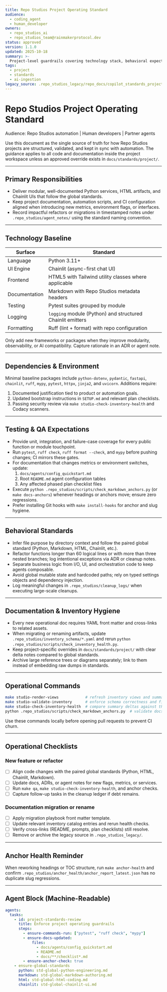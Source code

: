 ```yaml
---
title: Repo Studios Project Operating Standard
audience:
  - coding_agent
  - human_developer
owners:
  - repo_studios_ai
  - repo_studios_team@rainmakerprotocol.dev
status: approved
version: 1.1.0
updated: 2025-10-18
summary: >-
  Project-level guardrails covering technology stack, behavioral expectations, and documentation hygiene for Repo Studios contributors and agents.
tags:
  - project
  - standards
  - ai-ingestion
legacy_source: .repo_studios_legacy/repo_docs/copilot_standards_project.md
---
```


# Repo Studios Project Operating Standard

Audience: Repo Studios automation | Human developers | Partner agents

Use this document as the single source of truth for how Repo Studios projects are structured, validated, and kept in sync with automation. The guidance applies to all code and documentation inside the project workspace unless an approved override exists in `docs/standards/project/`.

---

## Primary Responsibilities

- Deliver modular, well-documented Python services, HTML artifacts, and Chainlit UIs that follow the global standards.
- Keep project documentation, automation scripts, and CI configuration aligned when introducing new metrics, environment flags, or interfaces.
- Record impactful refactors or migrations in timestamped notes under `.repo_studios/agent_notes/` using the standard naming convention.

---

## Technology Baseline

| Surface        | Standard                                                     |
| -------------- | ------------------------------------------------------------ |
| Language       | Python 3.11+                                                 |
| UI Engine      | Chainlit (async-first chat UI)                               |
| Frontend       | HTML5 with Tailwind utility classes where applicable         |
| Documentation  | Markdown with Repo Studios metadata headers                  |
| Testing        | Pytest suites grouped by module                              |
| Logging        | `logging` module (Python) and structured Chainlit emitters   |
| Formatting     | Ruff (lint + format) with repo configuration                 |

Only add new frameworks or packages when they improve modularity, observability, or AI compatibility. Capture rationale in an ADR or agent note.

---

## Dependencies & Environment

Minimal baseline packages include `python-dotenv`, `pydantic`, `fastapi`, `chainlit`, `ruff`, `mypy`, `pytest`, `httpx`, `jinja2`, and `uvicorn`. Additions require:

1. Documented justification tied to product or automation goals.
2. Updated bootstrap instructions in `SETUP.md` and relevant plan checklists.
3. Passing security review via `make studio-check-inventory-health` and Codacy scanners.

---

## Testing & QA Expectations

- Provide unit, integration, and failure-case coverage for every public function or module touchpoint.
- Run `pytest`, `ruff check`, `ruff format --check`, and `mypy` before pushing changes; CI mirrors these gates.
- For documentation that changes metrics or environment switches, update:
  1. `docs/agents/config_quickstart.md`
  2. Root `README.md` agent configuration tables
  3. Any affected phased plan checklist files
- Execute `python .repo_studios/scripts/check_markdown_anchors.py` (or `make docs-anchors`) whenever headings or anchors move; ensure zero regressions.
- Prefer installing Git hooks with `make install-hooks` for anchor and slug hygiene.

---

## Behavioral Standards

- Infer file purpose by directory context and follow the paired global standard (Python, Markdown, HTML, Chainlit, etc.).
- Refactor functions longer than 60 logical lines or with more than three nested branches; log intentional exceptions via ADR or cleanup notes.
- Separate business logic from I/O, UI, and orchestration code to keep agents composable.
- Avoid global mutable state and hardcoded paths; rely on typed settings objects and dependency injection.
- Log meaningful changes in `.repo_studios/cleanup_logs/` when executing large-scale cleanups.

---

## Documentation & Inventory Hygiene

- Every new operational doc requires YAML front matter and cross-links to related assets.
- When migrating or renaming artifacts, update `.repo_studios/inventory_schema/*.yaml` and rerun `python .repo_studios/scripts/check_inventory_health.py`.
- Keep project-specific overrides in `docs/standards/project/` with clear delta notes compared to global standards.
- Archive large reference trees or diagrams separately; link to them instead of embedding raw dumps in standards.

---

## Operational Commands

```bash
make studio-render-views            # refresh inventory views and summaries
make studio-validate-inventory      # enforce schema correctness and file presence
make studio-check-inventory-health  # compare summary deltas against thresholds
python .repo_studios/scripts/check_markdown_anchors.py  # validate docs anchors
```

Use these commands locally before opening pull requests to prevent CI churn.

---

## Operational Checklists

### New feature or refactor

- [ ] Align code changes with the paired global standards (Python, HTML, Chainlit, Markdown).
- [ ] Update docs, ADRs, or agent notes for new flags, metrics, or services.
- [ ] Run `make qa`, `make studio-check-inventory-health`, and anchor checks.
- [ ] Capture follow-up tasks in the cleanup ledger if debt remains.

### Documentation migration or rename

- [ ] Apply migration playbook front matter template.
- [ ] Update relevant inventory catalog entries and rerun health checks.
- [ ] Verify cross-links (README, prompts, plan checklists) still resolve.
- [ ] Remove or archive the legacy source in `.repo_studios_legacy/`.

---

## Anchor Health Reminder

When reworking headings or TOC structure, run `make anchor-health` and confirm `.repo_studios/anchor_health/anchor_report_latest.json` has no duplicate slug regressions.

---

## Agent Block (Machine-Readable)

<!-- agents:begin:agent_instructions -->
```yaml
agents:
  tasks:
    - id: project-standards-review
      title: Enforce project operating guardrails
      steps:
        - ensure-commands-run: ["pytest", "ruff check", "mypy"]
        - ensure-docs-updated:
            files:
              - docs/agents/config_quickstart.md
              - README.md
              - docs/**/checklist*.md
        - ensure-anchor-check: true
    - ensure-global-standards
      python: std-global-python-engineering.md
      markdown: std-global-markdown-authoring.md
      html: std-global-html-coding.md
      chainlit: std-global-chainlit-ui.md
```
<!-- agents:end:agent_instructions -->
